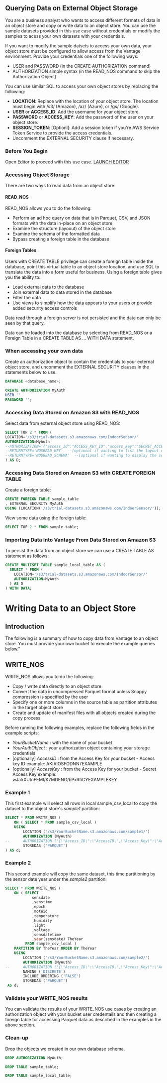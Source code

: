 ## Querying Data on External Object Storage

You are a business analyst who wants to access different formats of data in an object store and copy or write data to an object store. You can use the sample datasets provided in this use case without credentials or modify the samples to acess your own datasets with your credentials. 

If you want to modify the sample datsets to access your own data, your object store must be configured to allow access from the Vantage environment. Provide your credentials one of the following ways:

* USER and PASSWORD (in the CREATE AUTHORIZATION command)
* AUTHORIZATION simple syntax (in the READ_NOS command to skip the Authorization Object)

You can use similar SQL to access your own object stores by replacing the following:

* __LOCATION__: Replace with the location of your object store. The location must begin with /s3/ (Amazon), /az/ (Azure), or /gs/ (Google).
* __USER__ or __ACCESS_ID__: Add the username for your object store.
* __PASSWORD__ or __ACCESS_KEY__: Add the password of the user on your object store.
* __SESSION_TOKEN__: [Optionl]: Add a session token if you're  AWS Service Token Service to provide the access credentials.
* Uncomment the EXTERNAL SECURITY clause if necessary.

### Before You Begin

Open Editor to proceed with this use case.
[LAUNCH EDITOR](#data={"navigateTo":"editor"})



### Accessing Object Storage

There are two ways to read data from an object store:

#### READ_NOS

READ_NOS allows you to do the following:
* Perform an ad hoc query on data that is in Parquet, CSV, and JSON formats with the data in-place on an object store
* Examine the structure (layoout) of the object store
* Examine the schema of the formatted data
* Bypass creating a foreign table in the database

#### Foreign Tables

Users with CREATE TABLE privilege can create a foreign table inside the database, point this virtual table to an object store location, and use SQL to translate the data into a form useful for business.
Using a foreign table gives you the ability to:
* Load external data to the database
* Join external data to data stored in the database
* Filter the data
* Use views to simplify how the data appears to your users or provide added security access controls

Data read through a foreign server is not persisted and the data can only be seen by that query.

Data can be loaded into the database by selecting from READ_NOS or a Foreign Table in a CREATE TABLE AS ... WITH DATA statement. 

### When accessing your own data

Create an authorization object to contain the credentials to your external object store, and uncomment the EXTERNAL SECURITY clauses in the statements below to use.


```sql
DATABASE <database_name>;

CREATE AUTHORIZATION MyAuth
USER ''
PASSWORD '';
```

### Accessing Data Stored on Amazon S3 with READ_NOS

Select data from external object store using READ_NOS:


```sql
SELECT TOP 2 * FROM (
LOCATION='/s3/trial-datasets.s3.amazonaws.com/IndoorSensor/'
AUTHORIZATION=MyAuth
--AUTHORIZATION='{"access_id":"ACCESS_KEY_ID","access_key":"SECRET_ACCESS_KEY"}'  --[optional AUTHORIZATION using direct credentials]
--RETURNTYPE='NOSREAD_KEY'  --[optional if wanting to list the layout of the object store]
--RETURNTYPE='NOSREAD_SCHEMA'  --[optional if wanting to display the schema of the data files] 
) AS D;
```

### Accessing Data Stored on Amazon S3 with CREATE FOREIGN TABLE

Create a foreign table:


```sql
CREATE FOREIGN TABLE sample_table
, EXTERNAL SECURITY MyAuth
USING (LOCATION('/s3/trial-datasets.s3.amazonaws.com/IndoorSensor/'));
```

View some data using the foreign table:


```sql
SELECT TOP 2 * FROM sample_table;
```

### Importing Data Into Vantage From Data Stored on Amazon S3

To persist the data from an object store we can use a CREATE TABLE AS statement as follows:

```sql
CREATE MULTISET TABLE sample_local_table AS (
  SELECT * FROM (
    LOCATION='/s3/trial-datasets.s3.amazonaws.com/IndoorSensor/'
    AUTHORIZATION=MyAuth
  ) AS D
) WITH DATA;
```


# Writing Data to an Object Store
    
## Introduction

The following is a summary of how to copy data from Vantage to an object store. You must provide your own bucket to execute the example queries below."

## WRITE_NOS

WRITE_NOS allows you to do the following:
* Copy / write data directly to an object store
* Convert the data in uncompressed Parquet format unless Snappy compression is specified by the user
* Specify one or more columns in the source table as partition attributes in the target object store
* Create and update of manifest files with all objects created during the copy process

Before running the following examples, replace the following fields in the example scripts:
* *YourBucketName* : with the name of your bucket
* *YourAuthObject* : your authorization object containing your storage credentials
* [optionally] *AccessID* : from the Access Key for your bucket - Access key ID example: AKIAIOSFODNN7EXAMPLE
* [optionally] *AccessKey* : from the Access Key for your bucket - Secret Access Key example: wJalrXUtnFEMI/K7MDENG/bPxRfiCYEXAMPLEKEY

### Example 1 
This first example will select all rows in local sample_csv_local to copy the dataset to the object store's *sample1* partition:

```sql
SELECT * FROM WRITE_NOS (
    ON ( SELECT * FROM sample_csv_local )
    USING
        LOCATION ('/s3/YourBucketName.s3.amazonaws.com/sample1/')
        AUTHORIZATION (MyAuth)
--      AUTHORIZATION ('{\"Access_ID\":\"AccessID\",\"Access_Key\":\"AccessKey\"}')
        STOREDAS ('PARQUET')
) AS d;
```

### Example 2 

This second example will copy the same dataset, this time partitioning by the sensor date year under the *sample2* partition:

```sql
SELECT * FROM WRITE_NOS (
    ON ( SELECT
            sensdate
            ,senstime
            ,epoch
            ,moteid
            ,temperature
            ,humidity
            ,light
            ,voltage
            ,sensdatetime
            ,year(sensdate) TheYear
         FROM sample_csv_local )
    PARTITION BY TheYear ORDER BY TheYear
    USING
        LOCATION ('/s3/YourBucketName.s3.amazonaws.com/sample2/')
        AUTHORIZATION (MyAuth)
--      AUTHORIZATION ('{\"Access_ID\":\"AccessID\",\"Access_Key\":\"AccessKey\"}')
        NAMING ('DISCRETE')
        INCLUDE_ORDERING ('FALSE')
        STOREDAS ('PARQUET')
 AS d;
```

### Validate your WRITE_NOS results

You can validate the results of your WRITE_NOS use cases by creating an authorization object with your bucket user credentails and then creating a foreign table for accessing Parquet data as described in the examples in the above section. 


### Clean-up

Drop the objects we created in our own database schema.


```sql
DROP AUTHORIZATION MyAuth;
```

```sql
DROP TABLE sample_table;
```

```sql
DROP TABLE sample_local_table;
```
